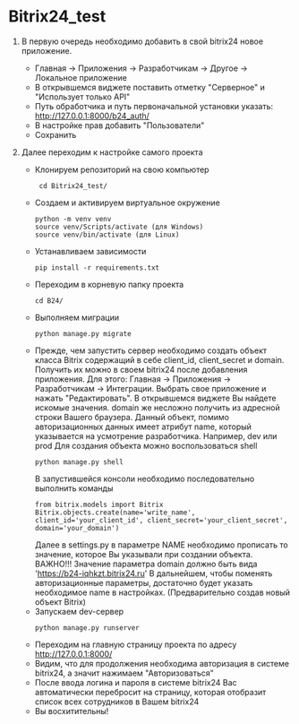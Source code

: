 # Bitrix24_test

1) В первую очередь необходимо добавить в свой bitrix24 новое приложение.
    - Главная -> Приложения -> Разработчикам -> Другое -> Локальное приложение
    - В открывшемся виджете поставить отметку "Серверное" и "Использует только API"
    - Путь обработчика и путь первоначальной установки указать: http://127.0.0.1:8000/b24_auth/
    - В настройке прав добавить "Пользователи"
    - Сохранить

2) Далее переходим к настройке самого проекта
   - Клонируем репозиторий на свою компьютер
     ```
      cd Bitrix24_test/
     ```
   - Создаем и активируем виртуальное окружение
      ```
     python -m venv venv
     source venv/Scripts/activate (для Windows)
     source venv/bin/activate (для Linux)
     ```
   - Устанавливаем зависимости
       ```
     pip install -r requirements.txt
       ```
   - Переходим в корневую папку проекта
       ```
     cd B24/
       ```
   - Выполняем миграции
       ```
     python manage.py migrate
       ```
   - Прежде, чем запустить сервер необходимо создать объект класса Bitrix содержащий в себе client_id, client_secret и domain. 
      Получить их можно в своем bitrix24 после добавления приложения. 
      Для этого: Главная -> Приложения -> Разработчикам -> Интеграции.
      Выбрать свое приложение и нажать "Редактировать". В открывшемся виджете
      Вы найдете искомые значения. domain же несложно получить из адресной строки Вашего браузера.
      Данный объект, помимо авторизационных данных имеет атрибут name, который указывается на усмотрение разработчика.
      Например, dev или prod
      Для создания объекта можно воспользоваться shell
      ```
     python manage.py shell
      ```
      В запустившейся консоли необходимо последовательно выполнить команды
      ```
     from bitrix.models import Bitrix
     Bitrix.objects.create(name='write_name', client_id='your_client_id', client_secret='your_client_secret', domain='your_domain')
      ```
     Далее в settings.py в параметре NAME необходимо прописать то значение, которое Вы указывали при создании объекта.
     ВАЖНО!!! Значение параметра domain должно быть вида 'https://b24-iqhkzt.bitrix24.ru'
     В дальнейшем, чтобы поменять авторизационные параметры, достаточно будет указать необходимое name в настройках.
     (Предварительно создав новый объект Bitrix)
   - Запускаем dev-сервер
       ```
     python manage.py runserver
       ```
   - Переходим на главную страницу проекта по адресу http://127.0.0.1:8000/
   - Видим, что для продолжения необходима авторизация в системе bitrix24,
     а значит нажимаем "Авторизоваться"
   - После ввода логина и пароля в системе bitrix24 Вас автоматически перебросит
     на страницу, которая отобразит список всех сотрудников в Вашем bitrix24
   - Вы восхитительны!